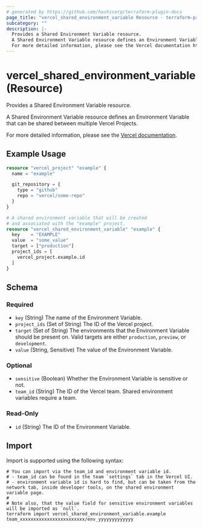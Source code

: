 ```yaml
---
# generated by https://github.com/hashicorp/terraform-plugin-docs
page_title: "vercel_shared_environment_variable Resource - terraform-provider-vercel"
subcategory: ""
description: |-
  Provides a Shared Environment Variable resource.
  A Shared Environment Variable resource defines an Environment Variable that can be shared between multiple Vercel Projects.
  For more detailed information, please see the Vercel documentation https://vercel.com/docs/concepts/projects/environment-variables/shared-environment-variables.
---
```


# vercel_shared_environment_variable (Resource)

Provides a Shared Environment Variable resource.

A Shared Environment Variable resource defines an Environment Variable that can be shared between multiple Vercel Projects.

For more detailed information, please see the [Vercel documentation](https://vercel.com/docs/concepts/projects/environment-variables/shared-environment-variables).

## Example Usage

```terraform
resource "vercel_project" "example" {
  name = "example"

  git_repository = {
    type = "github"
    repo = "vercel/some-repo"
  }
}

# A shared environment variable that will be created
# and associated with the "example" project.
resource "vercel_shared_environment_variable" "example" {
  key    = "EXAMPLE"
  value  = "some_value"
  target = ["production"]
  project_ids = [
    vercel_project.example.id
  ]
}
```

<!-- schema generated by tfplugindocs -->
## Schema

### Required

- `key` (String) The name of the Environment Variable.
- `project_ids` (Set of String) The ID of the Vercel project.
- `target` (Set of String) The environments that the Environment Variable should be present on. Valid targets are either `production`, `preview`, or `development`.
- `value` (String, Sensitive) The value of the Environment Variable.

### Optional

- `sensitive` (Boolean) Whether the Environment Variable is sensitive or not.
- `team_id` (String) The ID of the Vercel team. Shared environment variables require a team.

### Read-Only

- `id` (String) The ID of the Environment Variable.

## Import

Import is supported using the following syntax:

```shell
# You can import via the team_id and environment variable id.
# - team_id can be found in the team `settings` tab in the Vercel UI.
# - environment variable id is hard to find, but can be taken from the network tab, inside developer tools, on the shared environment variable page.
#
# Note also, that the value field for sensitive environment variables will be imported as `null`.
terraform import vercel_shared_environment_variable.example team_xxxxxxxxxxxxxxxxxxxxxxxx/env_yyyyyyyyyyyyy
```
